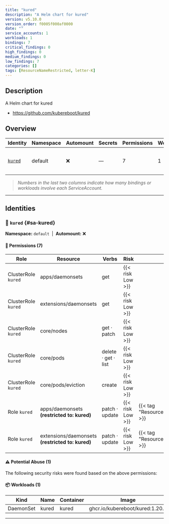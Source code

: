 ```yaml
---
title: "kured"
description: "A Helm chart for kured"
version: v5.10.0
version_order: f0005f000af0000
date: ""
service_accounts: 1
workloads: 1
bindings: 7
critical_findings: 0
high_findings: 0
medium_findings: 0
low_findings: 7
categories: []
tags: [ResourceNameRestricted, letter-K]
---
```


## Description

A Helm chart for kured

- https://github.com/kubereboot/kured

## Overview

| Identity             | Namespace | Automount | Secrets | Permissions | Workloads | Risk               |
| -------------------- | --------- | --------- | ------- | ----------- | --------- | ------------------ |
| [`kured`](#sa-kured) | default   | ❌        | —       | 7           | 1         | {{< risk "Low" >}} |

> _Numbers in the last two columns indicate how many bindings or workloads involve each ServiceAccount._

---

## Identities

### 🤖 `kured` {#sa-kured}

**Namespace:** `default`  |  **Automount:** ❌

#### 🔑 Permissions (7)

| Role                | Resource                                         | Verbs               | Risk             | Tags                                 |
| ------------------- | ------------------------------------------------ | ------------------- | ---------------- | ------------------------------------ |
| ClusterRole `kured` | apps/daemonsets                                  | get                 | {{< risk Low >}} |                                      |
| ClusterRole `kured` | extensions/daemonsets                            | get                 | {{< risk Low >}} |                                      |
| ClusterRole `kured` | core/nodes                                       | get · patch         | {{< risk Low >}} |                                      |
| ClusterRole `kured` | core/pods                                        | delete · get · list | {{< risk Low >}} |                                      |
| ClusterRole `kured` | core/pods/eviction                               | create              | {{< risk Low >}} |                                      |
| Role `kured`        | apps/daemonsets **(restricted to: kured)**       | patch · update      | {{< risk Low >}} | {{< tag "ResourceNameRestricted" >}} |
| Role `kured`        | extensions/daemonsets **(restricted to: kured)** | patch · update      | {{< risk Low >}} | {{< tag "ResourceNameRestricted" >}} |

#### ⚠️ Potential Abuse (1)

The following security risks were found based on the above permissions:

#### 📦 Workloads (1)

| Kind      | Name  | Container | Image                           |
| --------- | ----- | --------- | ------------------------------- |
| DaemonSet | kured | kured     | ghcr.io/kubereboot/kured:1.20.0 |

---
